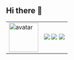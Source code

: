 ## Hi there 👋

<table>
  <tr>
    <td>
      <img src="https://github.com/user-attachments/assets/7a691aea-4437-4703-9b1c-94a4cc1ff88d" width="80" height="80" alt="avatar" />
    </td>
    <td>
      <img src="https://img.shields.io/badge/-Go-00ADD8?style=for-the-badge&logo=go&logoColor=white" />
      <img src="https://img.shields.io/badge/-TypeScript-3178C6?style=for-the-badge&logo=typescript&logoColor=white" />
      <img src="https://img.shields.io/badge/-Java-ED8B00?style=for-the-badge&logo=openjdk&logoColor=white" />
    </td>
  </tr>
</table>
